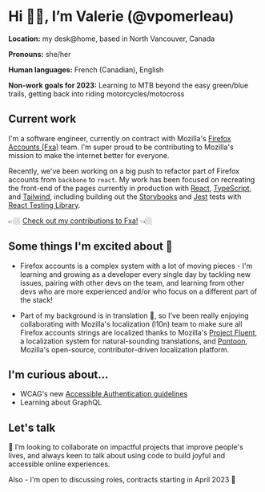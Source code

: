 # Hi 👋🏼, I’m Valerie (@vpomerleau)

**Location:** my desk@home, based in North Vancouver, Canada

**Pronouns:** she/her

**Human languages:** French (Canadian), English

**Non-work goals for 2023:** Learning to MTB beyond the easy green/blue trails, getting back into riding motorcycles/motocross

## Current work

I'm a software engineer, currently on contract with Mozilla's [Firefox Accounts (Fxa)](https://github.com/mozilla/fxa) team. I'm super proud to be contributing to Mozilla's mission to make the internet better for everyone. 

Recently, we've been working on a big push to refactor part of Firefox accounts from `backbone` to `react`. My work has been focused on recreating the front-end of the pages currently in production with [React](https://reactjs.org/), [TypeScript](https://www.typescriptlang.org/), and [Tailwind](https://tailwindcss.com/), including building out the [Storybooks](https://storybook.js.org/) and [Jest](https://jestjs.io/) tests with [React Testing Library](https://testing-library.com/). 

👉🏼 [Check out my contributions to Fxa!](https://github.com/mozilla/fxa/pulls?q=is%3Apr+author%3Avpomerleau+) 👈🏼

## Some things I'm excited about 💖

- Firefox accounts is a complex system with a lot of moving pieces - I'm learning and growing as a developer every single day by tackling new issues, pairing with other devs on the team, and learning from other devs who are more experienced and/or who focus on a different part of the stack!

- Part of my background is in translation 💬, so I've been really enjoying collaborating with Mozilla's localization (l10n) team to make sure all Firefox accounts strings are localized thanks to Mozilla's [Project Fluent](https://projectfluent.org/), a localization system for natural-sounding translations, and [Pontoon](https://pontoon.mozilla.org/), Mozilla's open-source, contributor-driven localization platform.

## I'm curious about...

- WCAG's new [Accessible Authentication guidelines](https://www.w3.org/WAI/WCAG22/Understanding/accessible-authentication)
- Learning about GraphQL

## Let's talk

💞️ I’m looking to collaborate on impactful projects that improve people's lives, and always keen to talk about using code to build joyful and accessible online experiences.

Also - I'm open to discussing roles, contracts starting in April 2023 👀
